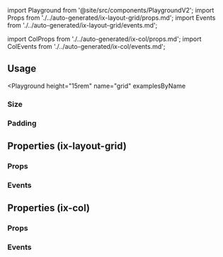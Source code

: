 import Playground from '@site/src/components/PlaygroundV2';
import Props from './../auto-generated/ix-layout-grid/props.md';
import Events from './../auto-generated/ix-layout-grid/events.md';


import ColProps from './../auto-generated/ix-col/props.md';
import ColEvents from './../auto-generated/ix-col/events.md';


## Usage

<Playground
  height="15rem"
  name="grid"
  examplesByName
>
</Playground>

### Size

<Playground
  height="17rem"
  name="grid-size"
  examplesByName>
</Playground>

### Padding

<Playground
  name="grid-padding"
  height="17rem"
  examplesByName>
</Playground>

## Properties (ix-layout-grid)

### Props 

<Props />

### Events

<Events />

## Properties (ix-col)

### Props

<ColProps />

### Events

<ColEvents />
